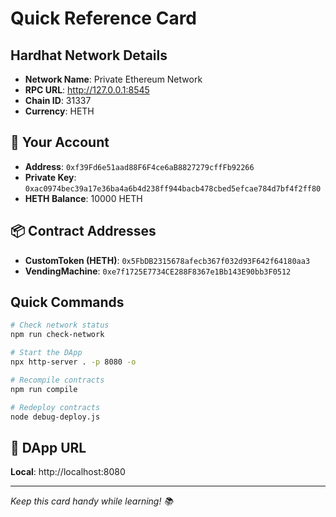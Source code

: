 # Quick Reference Card

##  Hardhat Network Details
- **Network Name**: Private Ethereum Network
- **RPC URL**: http://127.0.0.1:8545
- **Chain ID**: 31337
- **Currency**: HETH

## 🔑 Your Account
- **Address**: `0xf39Fd6e51aad88F6F4ce6aB8827279cffFb92266`
- **Private Key**: `0xac0974bec39a17e36ba4a6b4d238ff944bacb478cbed5efcae784d7bf4f2ff80`
- **HETH Balance**: 10000 HETH

## 📦 Contract Addresses
- **CustomToken (HETH)**: `0x5FbDB2315678afecb367f032d93F642f64180aa3`
- **VendingMachine**: `0xe7f1725E7734CE288F8367e1Bb143E90bb3F0512`

## Quick Commands
```bash
# Check network status
npm run check-network

# Start the DApp
npx http-server . -p 8080 -o

# Recompile contracts
npm run compile

# Redeploy contracts
node debug-deploy.js
```

## 📱 DApp URL
**Local**: http://localhost:8080

---
*Keep this card handy while learning! 📚*
